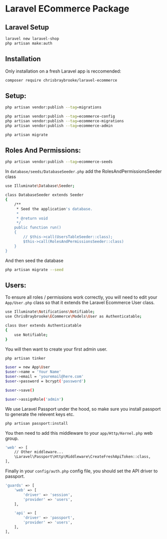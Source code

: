 # Laravel ECommerce Package

## Laravel Setup
```sh
laravel new laravel-shop
php artisan make:auth
```

## Installation

Only installation on a fresh Laravel app is reccomended:

```sh
composer require chrisbraybrooke/laravel-ecommerce
```

## Setup:

```sh
php artisan vendor:publish --tag=migrations

php artisan vendor:publish --tag=ecommerce-config
php artisan vendor:publish --tag=ecommerce-migrations
php artisan vendor:publish --tag=ecommerce-admin

php artisan migrate
```

## Roles And Permissions:
```sh
php artisan vendor:publish --tag=ecommerce-seeds
```

In `database/seeds/DatabaseSeeder.php` add the RolesAndPermissionsSeeder class
```sh
use Illuminate\Database\Seeder;

class DatabaseSeeder extends Seeder
{
    /**
     * Seed the application's database.
     *
     * @return void
     */
    public function run()
    {
        // $this->call(UsersTableSeeder::class);
        $this->call(RolesAndPermissionsSeeder::class)
    }
}
```

And then seed the database
```sh
php artisan migrate --seed
```

## Users:

To ensure all roles / permissions work correctly, you will need to edit your `App/User.php` class so that it extends the Laravel Ecommerce User class.
```sh
use Illuminate\Notifications\Notifiable;
use ChrisBraybrooke\ECommerce\Models\User as Authenticatable;

class User extends Authenticatable
{
    use Notifiable;
}
```

You will then want to create your first admin user.
```sh
php artisan tinker

$user = new App\User
$user->name = 'Your Name'
$user->email = 'youremail@here.com'
$user->password = bcrypt('password')

$user->save()

$user->assignRole('admin')
```

We use Laravel Passport under the hood, so make sure you install passport to generate the relevent keys etc.

```sh
php artisan passport:install
```

You then need to add this middleware to your `app/Http/Kernel.php` web group.

```sh
'web' => [
    // Other middleware...
    \Laravel\Passport\Http\Middleware\CreateFreshApiToken::class,
],
```

Finally in your `config/auth.php` config file, you should set the API driver to passport.

```sh
'guards' => [
    'web' => [
        'driver' => 'session',
        'provider' => 'users',
    ],

    'api' => [
        'driver' => 'passport',
        'provider' => 'users',
    ],
],
```
